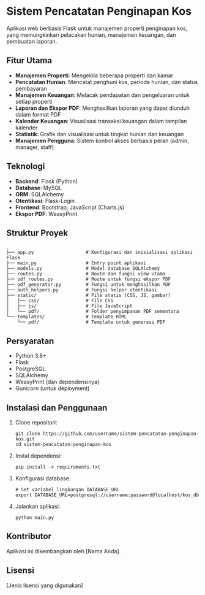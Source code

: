 # Sistem Pencatatan Penginapan Kos

Aplikasi web berbasis Flask untuk manajemen properti penginapan kos, yang memungkinkan pelacakan hunian, manajemen keuangan, dan pembuatan laporan.

## Fitur Utama

- **Manajemen Properti**: Mengelola beberapa properti dan kamar
- **Pencatatan Hunian**: Mencatat penghuni kos, periode hunian, dan status pembayaran
- **Manajemen Keuangan**: Melacak pendapatan dan pengeluaran untuk setiap properti
- **Laporan dan Ekspor PDF**: Menghasilkan laporan yang dapat diunduh dalam format PDF
- **Kalender Keuangan**: Visualisasi transaksi keuangan dalam tampilan kalender
- **Statistik**: Grafik dan visualisasi untuk tingkat hunian dan keuangan
- **Manajemen Pengguna**: Sistem kontrol akses berbasis peran (admin, manager, staff)

## Teknologi

- **Backend**: Flask (Python)
- **Database**: MySQL
- **ORM**: SQLAlchemy
- **Otentikasi**: Flask-Login
- **Frontend**: Bootstrap, JavaScript (Charts.js)
- **Ekspor PDF**: WeasyPrint

## Struktur Proyek

```
.
├── app.py                   # Konfigurasi dan inisialisasi aplikasi Flask
├── main.py                  # Entry point aplikasi
├── models.py                # Model database SQLAlchemy
├── routes.py                # Route dan fungsi view utama
├── pdf_routes.py            # Route untuk fungsi ekspor PDF
├── pdf_generator.py         # Fungsi untuk menghasilkan PDF
├── auth_helpers.py          # Fungsi helper otentikasi
├── static/                  # File statis (CSS, JS, gambar)
│   ├── css/                 # File CSS
│   ├── js/                  # File JavaScript
│   └── pdf/                 # Folder penyimpanan PDF sementara
└── templates/               # Template HTML
    └── pdf/                 # Template untuk generasi PDF
```

## Persyaratan

- Python 3.8+
- Flask
- PostgreSQL
- SQLAlchemy
- WeasyPrint (dan dependensinya)
- Gunicorn (untuk deployment)

## Instalasi dan Penggunaan

1. Clone repositori:
   ```
   git clone https://github.com/username/sistem-pencatatan-penginapan-kos.git
   cd sistem-pencatatan-penginapan-kos
   ```

2. Instal dependensi:
   ```
   pip install -r requirements.txt
   ```

3. Konfigurasi database:
   ```
   # Set variabel lingkungan DATABASE_URL
   export DATABASE_URL=postgresql://username:password@localhost/kos_db
   ```

4. Jalankan aplikasi:
   ```
   python main.py
   ```

## Kontributor

Aplikasi ini dikembangkan oleh [Nama Anda].

## Lisensi

[Jenis lisensi yang digunakan]